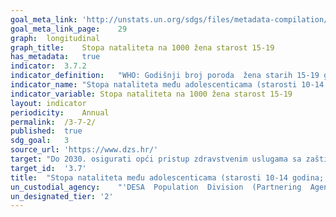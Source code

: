 ```yaml
---	
goal_meta_link:	'http://unstats.un.org/sdgs/files/metadata-compilation/Metadata-Goal-3.pdf'
goal_meta_link_page:	29
graph:	longitudinal
graph_title:	Stopa nataliteta na 1000 žena starost 15-19
has_metadata:	true
indicator:	3.7.2
indicator_definition:	"WHO: Godišnji broj poroda  žena starih 15-19 godina na 1,000 žena u toj dobnoj skupini. Ovaj se pokazatelj također naziva i specifična stopa fertiliteta za žene stare 15-19 godina. Population  Division/DESA,  United  Nations: Metapodaci o definiciji, načinu računanja i drugim informacijama o porodima adolescentica (15-19 godina) uključeni su u MDG bazu podataka, jer je to indikator (5.4) koji se koristi za globalno praćenje MDG-cilja 5.b. Do 2015. potrebno je postići univerzalni pristup reproduktivnom zdravlju. Molimo pogledajte http://unstats.un.org/unsd/mdg/Metadata.aspx . Definicija i način izračunavanja stope nataliteta u starosti 10-14 godina slična je izračunavanju stope nataliteta u kod starosti 15 -19 godina."
indicator_name:	"Stopa nataliteta među adolescenticama (starosti 10-14 godina; starosti 15-19 godina) na 1,000 žena u toj dobnoj skupini"
indicator_variable:	Stopa nataliteta na 1000 žena starost 15-19
layout:	indicator
periodicity:	Annual
permalink:	/3-7-2/
published:	true
sdg_goal:	3
source_url:	'https://www.dzs.hr/'
target:	"Do 2030. osigurati opći pristup zdravstvenim uslugama sa zaštitom spolnog i reproduktivnog zdravlja, uključujući planiranje obitelji, informiranje i obrazovanje te integraciju reproduktivnog zdravlja u nacionalne strategije i programe"
target_id:	'3.7'
title:	"Stopa nataliteta među adolescenticama (starosti 10-14 godina; starosti 15-19 godina) na 1,000 žena u toj dobnoj skupini"
un_custodial_agency:	"'DESA  Population  Division  (Partnering  Agencies:  UNFPA,  WHO)'"
un_designated_tier:	'2'
---	
```

